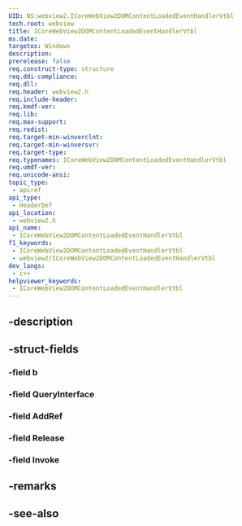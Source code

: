 ```yaml
---
UID: NS:webview2.ICoreWebView2DOMContentLoadedEventHandlerVtbl
tech.root: webview
title: ICoreWebView2DOMContentLoadedEventHandlerVtbl
ms.date: 
targetos: Windows
description: 
prerelease: false
req.construct-type: structure
req.ddi-compliance: 
req.dll: 
req.header: webview2.h
req.include-header: 
req.kmdf-ver: 
req.lib: 
req.max-support: 
req.redist: 
req.target-min-winverclnt: 
req.target-min-winversvr: 
req.target-type: 
req.typenames: ICoreWebView2DOMContentLoadedEventHandlerVtbl
req.umdf-ver: 
req.unicode-ansi: 
topic_type:
 - apiref
api_type:
 - HeaderDef
api_location:
 - webview2.h
api_name:
 - ICoreWebView2DOMContentLoadedEventHandlerVtbl
f1_keywords:
 - ICoreWebView2DOMContentLoadedEventHandlerVtbl
 - webview2/ICoreWebView2DOMContentLoadedEventHandlerVtbl
dev_langs:
 - c++
helpviewer_keywords:
 - ICoreWebView2DOMContentLoadedEventHandlerVtbl
---
```


## -description

## -struct-fields

### -field b

### -field QueryInterface

### -field AddRef

### -field Release

### -field Invoke

## -remarks

## -see-also


